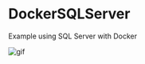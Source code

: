 # DockerSQLServer
 Example using SQL Server with Docker

![gif](https://media.giphy.com/media/WJjLyXCVvro2I/giphy.gif)
